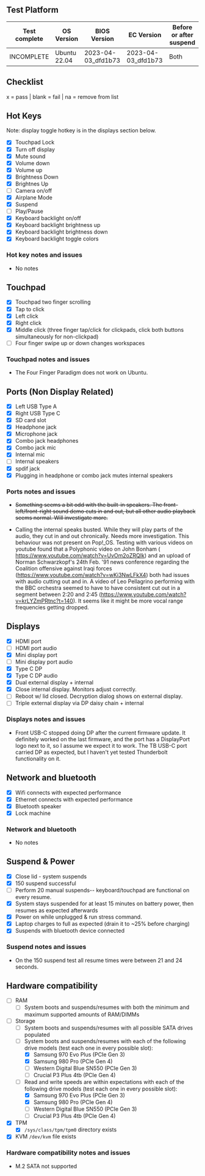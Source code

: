 ## Test Platform

| Test complete | OS Version     | BIOS Version        | EC Version          | Before or after suspend |
|---------------|----------------|---------------------|---------------------|-------------------------|
| INCOMPLETE    | Ubuntu 22.04 | 2023-04-03\_dfd1b73 | 2023-04-03\_dfd1b73 | Both                    |

## Checklist
x = pass | blank = fail | na = remove from list

## Hot Keys

Note: display toggle hotkey is in the displays section below.

- [x] Touchpad Lock
- [x] Turn off display
- [x] Mute sound
- [x] Volume down
- [X] Volume up
- [x] Brightness Down
- [X] Brightnes Up
- [ ] Camera on/off
- [x] Airplane Mode
- [x] Suspend
- [ ] Play/Pause
- [x] Keyboard backlight on/off
- [x] Keyboard backlight brightness up
- [x] Keyboard backlight brightness down
- [x] Keyboard backlight toggle colors

### Hot key notes and issues

- No notes

## Touchpad

- [x] Touchpad two finger scrolling
- [x] Tap to click
- [x] Left click
- [x] Right click
- [x] Middle click (three finger tap/click for clickpads, click both buttons simultaneously for non-clickpad)
- [ ] Four finger swipe up or down changes workspaces

### Touchpad notes and issues

- The Four Finger Paradigm does not work on Ubuntu.

## Ports (Non Display Related)

- [x] Left USB Type A
- [x] Right USB Type C
- [x] SD card slot
- [x] Headphone jack
- [x] Microphone jack
- [x] Combo jack headphones
- [X] Combo jack mic
- [x] Internal mic
- [ ] Internal speakers
- [x] spdif jack
- [x] Plugging in headphone or combo jack mutes internal speakers

### Ports notes and issues

- ~~Something seems a bit odd with the built-in speakers. The front-left/front-right sound demo cuts in and out, but all other audio playback seems normal. Will investigate more.~~

- Calling the internal speaks busted. While they will play parts of the audio, they cut in and out chronically. Needs more investigation. This behaviour was not present on Pop!_OS. Testing with various videos on youtube found that a Polyphonic video on John Bonham ( https://www.youtube.com/watch?v=UvOm2oZRQIk) and an upload of Norman Schwarzkopf's 24th Feb. '91 news conference regarding the Coalition offensive against Iraqi forces (https://www.youtube.com/watch?v=wKi3NwLFkX4) both had issues with audio cutting out and in. A video of Leo Pellagrino performing with the BBC orchestra seemed to have to have consistent cut out in a segment between 2:20 and 2:45 (https://www.youtube.com/watch?v=krLYZmPRtnc?t=140). It seems like it might be more vocal range frequencies getting dropped.
 
## Displays

- [x] HDMI port
- [ ] HDMI port audio
- [x] Mini display port
- [ ] Mini display port audio
- [x] Type C DP
- [x] Type C DP audio
- [x] Dual external display + internal
- [x] Close internal display. Monitors adjust correctly.
- [ ] Reboot w/ lid closed. Decryption dialog shows on external display.
- [ ] Triple external display via DP daisy chain + internal

### Displays notes and issues

- Front USB-C stopped doing DP after the current firmware update. It definitely worked on the last firmware, and the port has a DisplayPort logo next to it, so I assume we expect it to work. The TB USB-C port carried DP as expected, but I haven't yet tested Thunderbolt functionality on it.

## Network and bluetooth

- [x] Wifi connects with expected performance
- [X] Ethernet connects with expected performance
- [x] Bluetooth speaker
- [x] Lock machine

### Network and bluetooth

- No notes

## Suspend & Power

- [x] Close lid - system suspends
- [x] 150 suspend successful
- [ ] Perform 20 manual suspends-- keyboard/touchpad are functional on every resume.
- [x] System stays suspended for at least 15 minutes on battery power, then resumes as expected afterwards
- [x] Power on while unplugged & run stress command.
- [x] Laptop charges to full as expected (drain it to ~25% before charging)
- [x] Suspends with bluetooth device connected

### Suspend notes and issues

- On the 150 suspend test all resume times were between 21 and 24 seconds.

## Hardware compatibility

- [ ] RAM
    - [ ] System boots and suspends/resumes with both the minimum and maximum supported amounts of RAM/DIMMs
- [ ] Storage
    - [ ] System boots and suspends/resumes with all possible SATA drives populated
    - [ ] System boots and suspends/resumes with each of the following drive models (test each one in every possible slot):
        - [x] Samsung 970 Evo Plus (PCIe Gen 3)
        - [x] Samsung 980 Pro (PCIe Gen 4)
        - [ ] Western Digital Blue SN550 (PCIe Gen 3)
        - [ ] Crucial P3 Plus 4tb (PCIe Gen 4)
    - [ ] Read and write speeds are within expectations with each of the following drive models (test each one in every possible slot):
        - [x] Samsung 970 Evo Plus (PCIe Gen 3)
        - [x] Samsung 980 Pro (PCIe Gen 4)
        - [ ] Western Digital Blue SN550 (PCIe Gen 3)
        - [ ] Crucial P3 Plus 4tb (PCIe Gen 4)
- [x] TPM
    - [x] `/sys/class/tpm/tpm0` directory exists
- [x] KVM `/dev/kvm` file exists

### Hardware compatibility notes and issues

- M.2 SATA not supported
